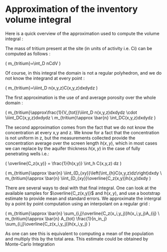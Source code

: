 Approximation of the inventory volume integral
========================================================

<!---
Just for some tests
-->

Here is a quick overview of the approximation used to compute the volume integral :

The mass of tritium present at the site (in units of activity i.e. Ci) can be computed as follows :

\( m_{tritium}=\int_D nCdV \) 

Of course, in this integral the domain is not a regular polyhedron, and we do not know the integrand at every point :

\( m_{tritium}=\iiint_D n(x,y,z)C(x,y,z)dxdydz \)

The first approximation is the use of and average porosity over the whole domain :

\( m_{tritium}\approx\frac{1}{V_{tot}}\iiint_D n(x,y,z)dxdydz \cdot \iiint_DC(x,y,z)dxdydz \\ 
   m_{tritium}\approx \bar{n} \int_DC(x,y,z)dxdydz \)

The second approximation comes from the fact that we do not know the concentration at every x,y and z. We know for a fact that the concentration is not uniform in z, but the measurements collected provide the concentration average over the screen length $h(x,y)$, which in most cases we can replace by the aquifer thickness $h(x,y)$ in the case of fully penetrating wells i.e.:

\( \overline{C_z(x,y)} = \frac{1}{h(x,y)} \int_h C(x,y,z) dz \)

\( m_{tritium}\approx \bar{n} \iint_{D_{xy}}\left(\int_{h}C(x,y,z)dz\right)dxdy \\ 
   m_{tritium}\approx \bar{n} \iint_{D_{xy}}\overline{C_z(x,y)}h(x,y)dxdy \)

There are several ways to deal with that final integral. One can look at the available samples for $\overline{C_z(x,y)}$ and $h(x,y)$, and use a bootstrap estimate to provide mean and standard errors. We approximate the intergral by a point by point computation using an interpolant on a regular grid :

\( m_{tritium}\approx \bar{n} \sum_{i,j}\overline{C_z(x_i,y_j)}h(x_i,y_j)A_{ij} \\
   m_{tritium}\approx \bar{n} A_{tot} \frac{1}{n_in_j} \sum_{i,j}\overline{C_z(x_i,y_j)}h(x_i,y_j) \)
   
As one can see this is equivalent to computing a mean of the population and multiply this by the total area. This estimate could be obtained by Monte-Carlo Integration
